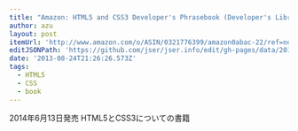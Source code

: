 ```yaml
---
title: "Amazon: HTML5 and CSS3 Developer's Phrasebook (Developer's Library) [Paperback]: Christian Wenz, Visit Amazon's Christian Wenz Page, search results, Learn about Author Central"
author: azu
layout: post
itemUrl: 'http://www.amazon.com/o/ASIN/0321776399/amazon0abac-22/ref=nosim'
editJSONPath: 'https://github.com/jser/jser.info/edit/gh-pages/data/2013/08/index.json'
date: '2013-08-24T21:26:26.573Z'
tags:
  - HTML5
  - CSS
  - book
---
```

2014年6月13日発売
HTML5とCSS3についての書籍
